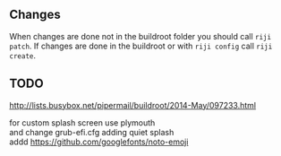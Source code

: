 
## Changes

When changes are done not in the buildroot folder you should
call `riji patch`. If changes are done in the buildroot or
with `riji config` call `riji create`.

## TODO

http://lists.busybox.net/pipermail/buildroot/2014-May/097233.html

for custom splash screen use plymouth  
and change grub-efi.cfg adding quiet splash  
addd https://github.com/googlefonts/noto-emoji